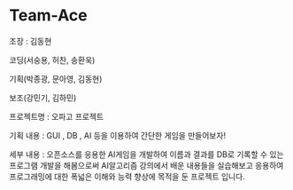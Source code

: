 # Team-Ace

조장 : 김동현

코딩(서숭용, 허찬, 송환욱) 

기획(박종광, 문아영, 김동현) 

보조(강민기, 김하민)


프로젝트명 : 오파고 프로젝트

기획 내용 : GUI , DB , AI 등을 이용하여 간단한 게임을 만들어보자! 

세부 내용 : 오픈소스를 응용한 AI게임을 개발하여 이름과 결과를 DB로 기록할 수 있는 프로그램 개발을 해봄으로써 
           AI알고리즘 강의에서 배운 내용들을 실습해보고 응용하여 프로그래밍에 대한 폭넓은 이해와 능력 향상에 
           목적을 둔 프로젝트 입니다. 
